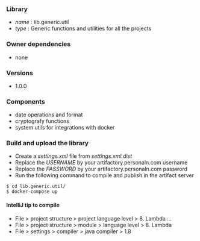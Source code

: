 ### Library

* *name* : lib.generic.util
* *type* : Generic functions and utilities for all the projects

### Owner dependencies

* none

### Versions

* 1.0.0

### Components

* date operations and format
* cryptografy functions
* system utils for integrations with docker

### Build and upload the library

* Create a *settings.xml* file from *settings.xml.dist*
* Replace the *USERNAME* by your artifactory.personaln.com username
* Replace the *PASSWORD* by your artifactory.personaln.com password
* Run the following command to compile and publish in the artifact server
 
```
$ cd lib.generic.util/
$ docker-compose up
```

#### IntelliJ tip to compile

* File > project structure > project language level > 8. Lambda ...
* File > project structure > module > language level > 8. Lambda
* File > settings > compiler > java compiler > 1.8